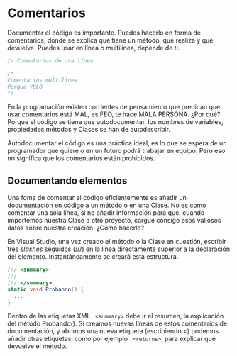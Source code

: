 # Comentarios

Documentar el código es importante. Puedes hacerlo en forma de comentarios, donde se explica qué tiene un método, que realiza y qué devuelve. Puedes usar en línea o multilínea, depende de ti.

```cs
// Comentarios de una línea

/*
Comentarios multilinea
Porque YOLO
*/
```

En la programación existen corrientes de pensamiento que predican que usar comentarios está MAL, es FEO, te hace MALA PERSONA. ¿Por qué? Porque el código se tiene que autodocumentar, los nombres de variables, propiedades métodos y Clases se han de autodescribir.

Autodocumentar el código es una práctica ideal, es lo que se espera de un programador que quiere o en un futuro podrá trabajar en equipo. Pero eso no significa que los comentarios están prohibidos.

## Documentando elementos

Una foma de comentar el código eficientemente es añadir un documentación en código a un método o en una Clase. No es como comentar una sola línea, si no añadir información para que, cuando importemos nuestra Clase a otro proyecto, cargue consigo esos valiosos datos sobre nuestra creación.
¿Cómo hacerlo?

En Visual Studio, una vez creado el método o la Clase en cuestión, escribir tres *slashes* seguidos (///) en la línea directamente superior a la declaración del elemento.
Instantáneamente se creará esta estructura.

```cs
/// <summary>
/// 
/// </summary>
static void Probando() {
  ...
}
```

Dentro de las etiquetas XML ``` <summary>``` debe ir el resumen, la explicación del método Probando(). Si creamos nuevas líneas de estos comentarios de documentación, y abrimos una nueva etiqueta (escribiendo <) podemos añadir otras etiquetas, como por ejemplo ``` <returns>```, para explicar qué devuelve el método.
